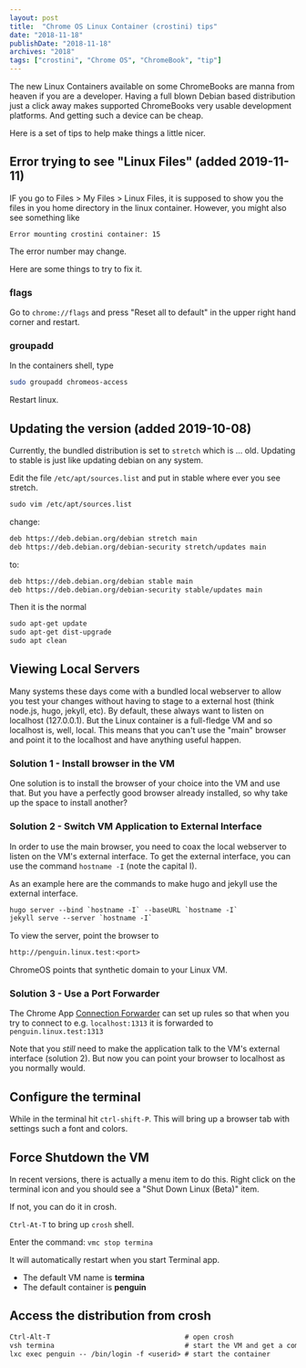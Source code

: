 ```yaml
---
layout: post
title:  "Chrome OS Linux Container (crostini) tips"
date: "2018-11-18"
publishDate: "2018-11-18"
archives: "2018"
tags: ["crostini", "Chrome OS", "ChromeBook", "tip"]
---
```

The new Linux Containers available on some ChromeBooks are manna from heaven if
you are a developer. Having a full blown Debian based distribution just a click
away makes supported ChromeBooks very usable development platforms. And getting
such a device can be cheap.

Here is a set of tips to help make things a little nicer.

<!--more-->


## Error trying to see "Linux Files" (added 2019-11-11)

IF you go to Files > My Files > Linux Files, it is supposed to show you the
files in you home directory in the linux container. However, you might also see 
something like

```
Error mounting crostini container: 15
```

The error number may change. 

Here are some things to try to fix it.

### flags

Go to `chrome://flags` and press "Reset all to default" in the upper right hand
corner and restart.

### groupadd

In the containers shell, type

```bash
sudo groupadd chromeos-access
```

Restart linux.
## Updating the version (added 2019-10-08)

Currently, the bundled distribution is set to `stretch` which is ... old.
Updating to stable is just like updating debian on any system.

Edit the file `/etc/apt/sources.list` and put in stable where ever you see
stretch.

```txt
sudo vim /etc/apt/sources.list
```

change:
```txt
deb https://deb.debian.org/debian stretch main
deb https://deb.debian.org/debian-security stretch/updates main
```
to:
```txt
deb https://deb.debian.org/debian stable main
deb https://deb.debian.org/debian-security stable/updates main
```

Then it is the normal

```txt
sudo apt-get update
sudo apt-get dist-upgrade
sudo apt clean
```


## Viewing Local Servers

Many systems these days come with a bundled local webserver to allow you test
your changes without having to stage to a external host (think node.js, hugo,
jekyll, etc). By default, these always want to listen on localhost (127.0.0.1).
But the Linux container is a full-fledge VM and so localhost is, well, local.
This means that you can't use the "main" browser and point it to the localhost
and have anything useful happen.

### Solution 1 - Install browser in the VM

One solution is to install the browser of your choice into the VM and use that.
But you have a perfectly good browser already installed, so why take up the
space to install another?

### Solution 2 - Switch VM Application to External Interface
In order to use the main browser, you need to coax the local webserver to
listen on the VM's external interface. To get the external interface, you can
use the command `hostname -I` (note the capital I). 

As an example here are the commands to make hugo and jekyll use the external interface.
```txt
hugo server --bind `hostname -I` --baseURL `hostname -I`
jekyll serve --server `hostname -I`
```

To view the server, point the browser to
```txt
http://penguin.linux.test:<port>
```

ChromeOS points that synthetic domain to your Linux VM.

### Solution 3 - Use a Port Forwarder

The Chrome App [Connection
Forwarder](https://chrome.google.com/webstore/detail/connection-forwarder/ahaijnonphgkgnkbklchdhclailflinn)
can set up rules so that when you try to connect to e.g. `localhost:1313` it is
forwarded to `penguin.linux.test:1313`

Note that you _still_ need to make the application talk to the VM's external
interface (solution 2). But now you can point your browser to localhost as you normally
would.

## Configure the terminal

While in the terminal hit `ctrl-shift-P`. This will bring up a browser tab with
settings such a font and colors.

## Force Shutdown the VM

In recent versions, there is actually a menu item to do this. 
Right click on the terminal icon and you should see a "Shut Down Linux (Beta)" item.

If not, you can do it in crosh.

`Ctrl-At-T` to bring up `crosh` shell.

Enter the command: `vmc stop termina`

It will automatically restart when you start Terminal app.

- The default VM name is **termina**
- The default container is **penguin**

## Access the distribution from crosh

```txt
Ctrl-Alt-T                                 # open crosh
vsh termina                                # start the VM and get a command prompt
lxc exec penguin -- /bin/login -f <userid> # start the container
```
